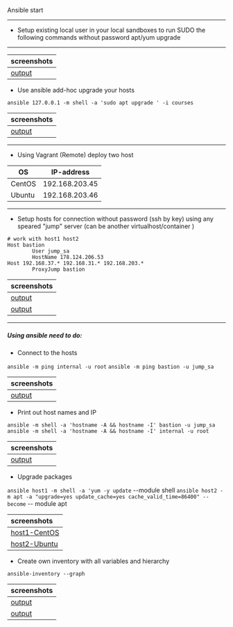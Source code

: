 
Ansible start

---

* Setup existing local user in your local sandboxes to run SUDO the following commands without password apt/yum upgrade
---
|screenshots|
| :------------ |
|[output](https://ibb.co/SmRq6xG)|

* Use ansible add-hoc upgrade your hosts

```ansible 127.0.0.1 -m shell -a 'sudo apt upgrade ' -i courses```

|screenshots|
|:------------ |
|[output](https://ibb.co/ZdNbGB2)|

---

* Using Vagrant (Remote) deploy two host

 OS|IP-address
------------ | ------------
|CentOS|192.168.203.45|
|Ubuntu|192.168.203.46|

-----

* Setup hosts for connection without password (ssh by key) using any speared "jump" server (can be another virtualhost/container )

```
# work with host1 host2
Host bastion
        User jump_sa
        HostName 178.124.206.53
Host 192.168.37.* 192.168.31.* 192.168.203.*
        ProxyJump bastion
```

|screenshots |
|:------------|
|[output](https://ibb.co/4FDh0PR)|
|[output](https://ibb.co/HXT1sD0)|

----

##### Using ansible need to do:

* Connect to the hosts

`ansible -m ping internal -u root`
`ansible -m ping bastion -u jump_sa`

|screenshots |
|:------------|
|[output](https://ibb.co/8gKGjS2)|

* Print out host names and IP

`ansible -m shell -a 'hostname -A && hostname -I' bastion -u jump_sa`
`ansible -m shell -a 'hostname -A && hostname -I' internal -u root`

|screenshots |
|:------------|
|[output](https://ibb.co/6WMGLF5)|
* Upgrade packages

`ansible host1 -m shell -a 'yum -y update` --module shell
`ansible host2 -m apt -a "upgrade=yes update_cache=yes cache_valid_time=86400" --become` -- module apt

|screenshots |
|:------------|
|[host1-CentOS](https://ibb.co/2qnYh0f)|
|[host2-Ubuntu](https://ibb.co/HXT1sD0)| 

* Create own inventory with all variables and hierarchy

`ansible-inventory --graph`

|screenshots |
|:------------|
|[output](https://ibb.co/L93YmD0)|
|[output](https://ibb.co/sKGVnGM)| 

